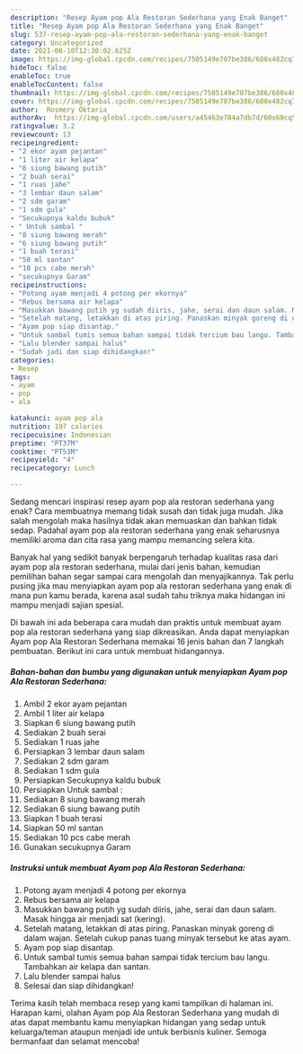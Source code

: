 ```yaml
---
description: "Resep Ayam pop Ala Restoran Sederhana yang Enak Banget"
title: "Resep Ayam pop Ala Restoran Sederhana yang Enak Banget"
slug: 537-resep-ayam-pop-ala-restoran-sederhana-yang-enak-banget
category: Uncategorized
date: 2021-08-10T12:30:02.625Z
image: https://img-global.cpcdn.com/recipes/7505149e707be386/680x482cq70/ayam-pop-ala-restoran-sederhana-foto-resep-utama.jpg
hideToc: false
enableToc: true
enableTocContent: false
thumbnail: https://img-global.cpcdn.com/recipes/7505149e707be386/680x482cq70/ayam-pop-ala-restoran-sederhana-foto-resep-utama.jpg
cover: https://img-global.cpcdn.com/recipes/7505149e707be386/680x482cq70/ayam-pop-ala-restoran-sederhana-foto-resep-utama.jpg
author:  Rosmery Oktaria
authorAv:  https://img-global.cpcdn.com/users/a45463e784a7db7d/60x60cq50/avatar.jpg
ratingvalue: 3.2
reviewcount: 13
recipeingredient:
- "2 ekor ayam pejantan"
- "1 liter air kelapa"
- "6 siung bawang putih"
- "2 buah serai"
- "1 ruas jahe"
- "3 lembar daun salam"
- "2 sdm garam"
- "1 sdm gula"
- "Secukupnya kaldu bubuk"
- " Untuk sambal "
- "8 siung bawang merah"
- "6 siung bawang putih"
- "1 buah terasi"
- "50 ml santan"
- "10 pcs cabe merah"
- "secukupnya Garam"
recipeinstructions:
- "Potong ayam menjadi 4 potong per ekornya"
- "Rebus bersama air kelapa"
- "Masukkan bawang putih yg sudah diiris, jahe, serai dan daun salam. Masak hingga air menjadi sat (kering)."
- "Setelah matang, letakkan di atas piring. Panaskan minyak goreng di dalam wajan. Setelah cukup panas tuang minyak tersebut ke atas ayam."
- "Ayam pop siap disantap."
- "Untuk sambal tumis semua bahan sampai tidak tercium bau langu. Tambahkan air kelapa dan santan."
- "Lalu blender sampai halus"
- "Sudah jadi dan siap dihidangkan!"
categories:
- Resep
tags:
- ayam
- pop
- ala

katakunci: ayam pop ala 
nutrition: 197 calories
recipecuisine: Indonesian
preptime: "PT37M"
cooktime: "PT53M"
recipeyield: "4"
recipecategory: Lunch

---
```



Sedang mencari inspirasi resep ayam pop ala restoran sederhana yang enak? Cara membuatnya memang tidak susah dan tidak juga mudah. Jika salah mengolah maka hasilnya tidak akan memuaskan dan bahkan tidak sedap. Padahal ayam pop ala restoran sederhana yang enak seharusnya memiliki aroma dan cita rasa yang mampu memancing selera kita.




Banyak hal yang sedikit banyak berpengaruh terhadap kualitas rasa dari ayam pop ala restoran sederhana, mulai dari jenis bahan, kemudian pemilihan bahan segar sampai cara mengolah dan menyajikannya. Tak perlu pusing jika mau menyiapkan ayam pop ala restoran sederhana yang enak di mana pun kamu berada, karena asal sudah tahu triknya maka hidangan ini mampu menjadi sajian spesial.


Di bawah ini ada beberapa cara mudah dan praktis untuk membuat ayam pop ala restoran sederhana yang siap dikreasikan. Anda dapat menyiapkan Ayam pop Ala Restoran Sederhana memakai 16 jenis bahan dan 7 langkah pembuatan. Berikut ini cara untuk membuat hidangannya.

<!--inarticleads1-->

##### Bahan-bahan dan bumbu yang digunakan untuk menyiapkan Ayam pop Ala Restoran Sederhana:

1. Ambil 2 ekor ayam pejantan
1. Ambil 1 liter air kelapa
1. Siapkan 6 siung bawang putih
1. Sediakan 2 buah serai
1. Sediakan 1 ruas jahe
1. Persiapkan 3 lembar daun salam
1. Sediakan 2 sdm garam
1. Sediakan 1 sdm gula
1. Persiapkan Secukupnya kaldu bubuk
1. Persiapkan  Untuk sambal :
1. Sediakan 8 siung bawang merah
1. Sediakan 6 siung bawang putih
1. Siapkan 1 buah terasi
1. Siapkan 50 ml santan
1. Sediakan 10 pcs cabe merah
1. Gunakan secukupnya Garam




<!--inarticleads2-->

##### Instruksi untuk membuat Ayam pop Ala Restoran Sederhana:

1. Potong ayam menjadi 4 potong per ekornya
1. Rebus bersama air kelapa
1. Masukkan bawang putih yg sudah diiris, jahe, serai dan daun salam. Masak hingga air menjadi sat (kering).
1. Setelah matang, letakkan di atas piring. Panaskan minyak goreng di dalam wajan. Setelah cukup panas tuang minyak tersebut ke atas ayam.
1. Ayam pop siap disantap.
1. Untuk sambal tumis semua bahan sampai tidak tercium bau langu. Tambahkan air kelapa dan santan.
1. Lalu blender sampai halus
1. Selesai dan siap dihidangkan!



Terima kasih telah membaca resep yang kami tampilkan di halaman ini. Harapan kami, olahan Ayam pop Ala Restoran Sederhana yang mudah di atas dapat membantu kamu menyiapkan hidangan yang sedap untuk keluarga/teman ataupun menjadi ide untuk berbisnis kuliner. Semoga bermanfaat dan selamat mencoba!

